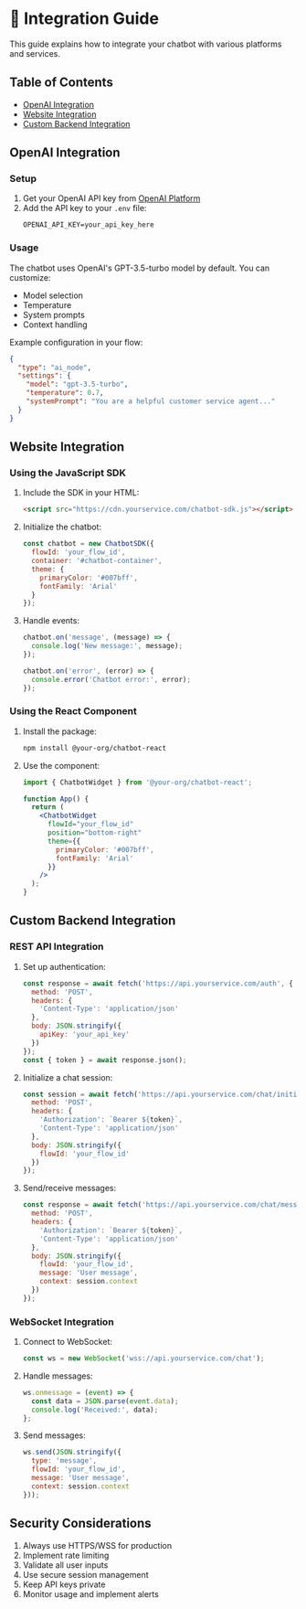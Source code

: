 # 🔌 Integration Guide

This guide explains how to integrate your chatbot with various platforms and services.

## Table of Contents
- [OpenAI Integration](#openai-integration)
- [Website Integration](#website-integration)
- [Custom Backend Integration](#custom-backend-integration)

## OpenAI Integration

### Setup
1. Get your OpenAI API key from [OpenAI Platform](https://platform.openai.com)
2. Add the API key to your `.env` file:
   ```
   OPENAI_API_KEY=your_api_key_here
   ```

### Usage
The chatbot uses OpenAI's GPT-3.5-turbo model by default. You can customize:
- Model selection
- Temperature
- System prompts
- Context handling

Example configuration in your flow:
```json
{
  "type": "ai_node",
  "settings": {
    "model": "gpt-3.5-turbo",
    "temperature": 0.7,
    "systemPrompt": "You are a helpful customer service agent..."
  }
}
```

## Website Integration

### Using the JavaScript SDK
1. Include the SDK in your HTML:
   ```html
   <script src="https://cdn.yourservice.com/chatbot-sdk.js"></script>
   ```

2. Initialize the chatbot:
   ```javascript
   const chatbot = new ChatbotSDK({
     flowId: 'your_flow_id',
     container: '#chatbot-container',
     theme: {
       primaryColor: '#007bff',
       fontFamily: 'Arial'
     }
   });
   ```

3. Handle events:
   ```javascript
   chatbot.on('message', (message) => {
     console.log('New message:', message);
   });

   chatbot.on('error', (error) => {
     console.error('Chatbot error:', error);
   });
   ```

### Using the React Component
1. Install the package:
   ```bash
   npm install @your-org/chatbot-react
   ```

2. Use the component:
   ```jsx
   import { ChatbotWidget } from '@your-org/chatbot-react';

   function App() {
     return (
       <ChatbotWidget
         flowId="your_flow_id"
         position="bottom-right"
         theme={{
           primaryColor: '#007bff',
           fontFamily: 'Arial'
         }}
       />
     );
   }
   ```

## Custom Backend Integration

### REST API Integration
1. Set up authentication:
   ```javascript
   const response = await fetch('https://api.yourservice.com/auth', {
     method: 'POST',
     headers: {
       'Content-Type': 'application/json'
     },
     body: JSON.stringify({
       apiKey: 'your_api_key'
     })
   });
   const { token } = await response.json();
   ```

2. Initialize a chat session:
   ```javascript
   const session = await fetch('https://api.yourservice.com/chat/initialize', {
     method: 'POST',
     headers: {
       'Authorization': `Bearer ${token}`,
       'Content-Type': 'application/json'
     },
     body: JSON.stringify({
       flowId: 'your_flow_id'
     })
   });
   ```

3. Send/receive messages:
   ```javascript
   const response = await fetch('https://api.yourservice.com/chat/message', {
     method: 'POST',
     headers: {
       'Authorization': `Bearer ${token}`,
       'Content-Type': 'application/json'
     },
     body: JSON.stringify({
       flowId: 'your_flow_id',
       message: 'User message',
       context: session.context
     })
   });
   ```

### WebSocket Integration
1. Connect to WebSocket:
   ```javascript
   const ws = new WebSocket('wss://api.yourservice.com/chat');
   ```

2. Handle messages:
   ```javascript
   ws.onmessage = (event) => {
     const data = JSON.parse(event.data);
     console.log('Received:', data);
   };
   ```

3. Send messages:
   ```javascript
   ws.send(JSON.stringify({
     type: 'message',
     flowId: 'your_flow_id',
     message: 'User message',
     context: session.context
   }));
   ```

## Security Considerations
1. Always use HTTPS/WSS for production
2. Implement rate limiting
3. Validate all user inputs
4. Use secure session management
5. Keep API keys private
6. Monitor usage and implement alerts 